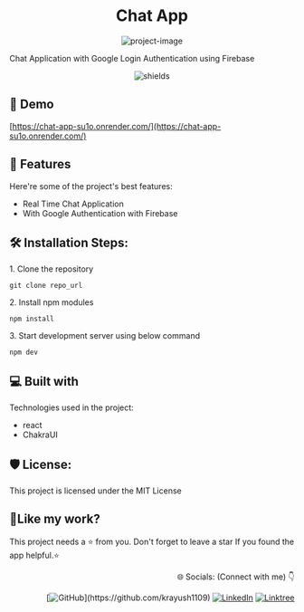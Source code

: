 <h1 align="center" id="title">Chat App</h1>

<p align="center"><img src="https://socialify.git.ci/DEPLOY-1109/chat-app/image?language=1&amp;name=1&amp;owner=1&amp;theme=Light" alt="project-image"></p>

<p id="description">Chat Application with Google Login Authentication using Firebase</p>

<p align="center"><img src="https://img.shields.io/badge/Google_Cloud-4285F4?style=for-the-badge&amp;logo=google-cloud&amp;logoColor=white" alt="shields"></p>

<h2>🚀 Demo</h2>

[https://chat-app-su1o.onrender.com/](https://chat-app-su1o.onrender.com/)

  
  
<h2>🧐 Features</h2>

Here're some of the project's best features:

*   Real Time Chat Application
*   With Google Authentication with Firebase

<h2>🛠️ Installation Steps:</h2>

<p>1. Clone the repository</p>

```
git clone repo_url
```

<p>2. Install npm modules</p>

```
npm install
```

<p>3. Start development server using below command</p>

```
npm dev
```

  
  
<h2>💻 Built with</h2>

Technologies used in the project:

*   react
*   ChakraUI

<h2>🛡️ License:</h2>

This project is licensed under the MIT License

<h2>💖Like my work?</h2>

This project needs a ⭐️ from you. Don't forget to leave a star If you found the app helpful.⭐️

<div align='right' > 
<p>🌐 Socials: (Connect with me) 👇 </p>

[![GitHub](https://img.shields.io/badge/github%20Profile-%23121011.svg?style=for-the-badge&logo=github&logoColor=white&style='')](https://github.com/krayush1109) [![LinkedIn](https://img.shields.io/badge/LinkedIn-%230077B5.svg?logo=linkedin&logoColor=white)](https://linkedin.com/in/krayush1109) [![Linktree](https://img.shields.io/badge/linktree-39E09B?style=for-the-badge&logo=linktree&logoColor=white&style)](https://linktr.ee/krayush1109)
</div>